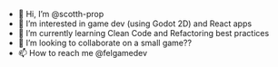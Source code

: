 - 👋 Hi, I’m @scotth-prop
- 👀 I’m interested in game dev (using Godot 2D) and React apps
- 🌱 I’m currently learning Clean Code and Refactoring best practices
- 💞️ I’m looking to collaborate on a small game??
- 📫 How to reach me @felgamedev

<!---
scotth-prop/scotth-prop is a ✨ special ✨ repository because its `README.md` (this file) appears on your GitHub profile.
You can click the Preview link to take a look at your changes.
--->
